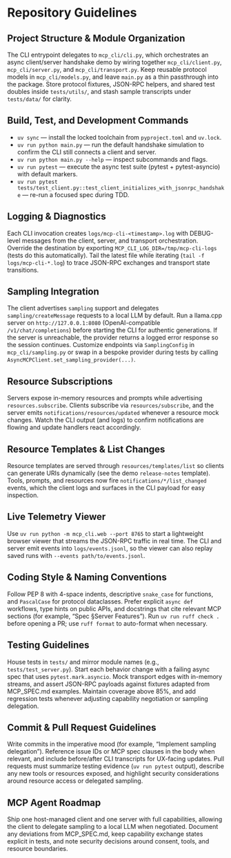 # Repository Guidelines

## Project Structure & Module Organization
The CLI entrypoint delegates to `mcp_cli/cli.py`, which orchestrates an async client/server handshake demo by wiring together `mcp_cli/client.py`, `mcp_cli/server.py`, and `mcp_cli/transport.py`. Keep reusable protocol models in `mcp_cli/models.py`, and leave `main.py` as a thin passthrough into the package. Store protocol fixtures, JSON-RPC helpers, and shared test doubles inside `tests/utils/`, and stash sample transcripts under `tests/data/` for clarity.

## Build, Test, and Development Commands
- `uv sync` — install the locked toolchain from `pyproject.toml` and `uv.lock`.
- `uv run python main.py` — run the default handshake simulation to confirm the CLI still connects a client and server.
- `uv run python main.py --help` — inspect subcommands and flags.
- `uv run pytest` — execute the async test suite (pytest + pytest-asyncio) with default markers.
- `uv run pytest tests/test_client.py::test_client_initializes_with_jsonrpc_handshake` — re-run a focused spec during TDD.

## Logging & Diagnostics
Each CLI invocation creates `logs/mcp-cli-<timestamp>.log` with DEBUG-level messages from the client, server, and transport orchestration. Override the destination by exporting `MCP_CLI_LOG_DIR=/tmp/mcp-cli-logs` (tests do this automatically). Tail the latest file while iterating (`tail -f logs/mcp-cli-*.log`) to trace JSON-RPC exchanges and transport state transitions.

## Sampling Integration
The client advertises `sampling` support and delegates `sampling/createMessage` requests to a local LLM by default. Run a llama.cpp server on `http://127.0.0.1:8080` (OpenAI-compatible `/v1/chat/completions`) before starting the CLI for authentic generations. If the server is unreachable, the provider returns a logged error response so the session continues. Customize endpoints via `SamplingConfig` in `mcp_cli/sampling.py` or swap in a bespoke provider during tests by calling `AsyncMCPClient.set_sampling_provider(...)`.

## Resource Subscriptions
Servers expose in-memory resources and prompts while advertising `resources.subscribe`. Clients subscribe via `resources/subscribe`, and the server emits `notifications/resources/updated` whenever a resource mock changes. Watch the CLI output (and logs) to confirm notifications are flowing and update handlers react accordingly.

## Resource Templates & List Changes
Resource templates are served through `resources/templates/list` so clients can generate URIs dynamically (see the demo `release-notes` template). Tools, prompts, and resources now fire `notifications/*/list_changed` events, which the client logs and surfaces in the CLI payload for easy inspection.

## Live Telemetry Viewer
Use `uv run python -m mcp_cli.web --port 8765` to start a lightweight browser viewer that streams the JSON-RPC traffic in real time. The CLI and server emit events into `logs/events.jsonl`, so the viewer can also replay saved runs with `--events path/to/events.jsonl`.

## Coding Style & Naming Conventions
Follow PEP 8 with 4-space indents, descriptive `snake_case` for functions, and `PascalCase` for protocol dataclasses. Prefer explicit `async def` workflows, type hints on public APIs, and docstrings that cite relevant MCP sections (for example, “Spec §Server Features”). Run `uv run ruff check .` before opening a PR; use `ruff format` to auto-format when necessary.

## Testing Guidelines
House tests in `tests/` and mirror module names (e.g., `tests/test_server.py`). Start each behavior change with a failing async spec that uses `pytest.mark.asyncio`. Mock transport edges with in-memory streams, and assert JSON-RPC payloads against fixtures adapted from MCP_SPEC.md examples. Maintain coverage above 85%, and add regression tests whenever adjusting capability negotiation or sampling delegation.

## Commit & Pull Request Guidelines
Write commits in the imperative mood (for example, “Implement sampling delegation”). Reference issue IDs or MCP spec clauses in the body when relevant, and include before/after CLI transcripts for UX-facing updates. Pull requests must summarize testing evidence (`uv run pytest` output), describe any new tools or resources exposed, and highlight security considerations around resource access or delegated sampling.

## MCP Agent Roadmap
Ship one host-managed client and one server with full capabilities, allowing the client to delegate sampling to a local LLM when negotiated. Document any deviations from MCP_SPEC.md, keep capability exchange states explicit in tests, and note security decisions around consent, tools, and resource boundaries.
